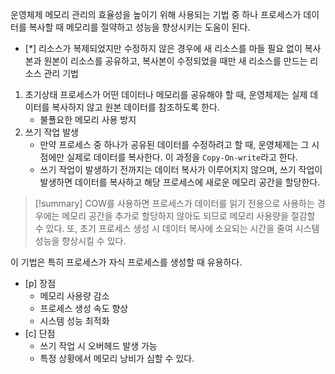 운영체제 메모리 관리의 효율성을 높이기 위해 사용되는 기법 중 하나
프로세스가 데이터를 복사할 때 메모리를 절약하고 성능을 향상시키는 도움이 된다.

- [*] 리소스가 복제되었지만 수정하지 않은 경우에 새 리소스를 마들 필요 없이 복사본과 원본이 리소스를 공유하고, 복사본이 수정되었을 때만 새 리소스를 만드는 리소스 관리 기법

1. 초기상태
	프로세스가 어떤 데이터나 메모리를 공유해야 할 때, 운영체제는 실제 데이터를 복사하지 않고 원본 데이터를 참조하도록 한다.
	- 불푤요한 메모리 사용 방지
2. 쓰기 작업 발생
	- 만약 프로세스 중 하나가 공유된 데이터를 수정하려고 할 때, 운영체제는 그 시점에만 실제로 데이터를 복사한다. 이 과정을 `Copy-On-write`라고 한다.
	- 쓰기 작업이 발생하기 전까지는 데이터 복사가 이루어지지 않으며, 쓰기 작업이 발생하면 데이터를 복사하고 해당 프로세스에 새로운 메모리 공간을 할당한다.

> [!summary]
> COW를 사용하면 프로세스가 데이터를 읽기 전용으로 사용하는 경우에는 메모리 공간을 추가로 할당하지 않아도 되므로 메모리 사용량을 절감할 수 있다.
> 또, 초기 프로세스 생성 시 데이터 복사에 소요되는 시간을 줄여 시스템 성능을 향상시킬 수 있다.

이 기법은 특히 프로세스가 자식 프로세스를 생성할 때 유용하다.

- [p] 장점
	- 메모리 사용량 감소
	- 프로세스 생성 속도 향상
	- 시스템 성능 최적화
- [c] 단점
	- 쓰기 작업 시 오버헤드 발생 가능
	- 특정 상황에서 메모리 낭비가 심할 수 있다.

